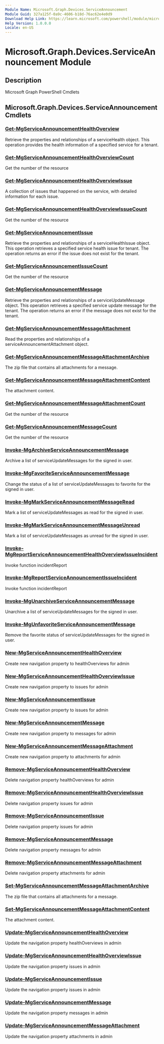 ```yaml
---
Module Name: Microsoft.Graph.Devices.ServiceAnnouncement
Module Guid: 327a125f-0a9c-4606-b18d-76ac62e4e0d9
Download Help Link: https://learn.microsoft.com/powershell/module/microsoft.graph.devices.serviceannouncement
Help Version: 1.0.0.0
Locale: en-US
---
```


# Microsoft.Graph.Devices.ServiceAnnouncement Module
## Description
Microsoft Graph PowerShell Cmdlets

## Microsoft.Graph.Devices.ServiceAnnouncement Cmdlets
### [Get-MgServiceAnnouncementHealthOverview](Get-MgServiceAnnouncementHealthOverview.md)
Retrieve the properties and relationships of a serviceHealth object.
This operation provides the health information of a specified service for a tenant.

### [Get-MgServiceAnnouncementHealthOverviewCount](Get-MgServiceAnnouncementHealthOverviewCount.md)
Get the number of the resource

### [Get-MgServiceAnnouncementHealthOverviewIssue](Get-MgServiceAnnouncementHealthOverviewIssue.md)
A collection of issues that happened on the service, with detailed information for each issue.

### [Get-MgServiceAnnouncementHealthOverviewIssueCount](Get-MgServiceAnnouncementHealthOverviewIssueCount.md)
Get the number of the resource

### [Get-MgServiceAnnouncementIssue](Get-MgServiceAnnouncementIssue.md)
Retrieve the properties and relationships of a serviceHealthIssue object.
This operation retrieves a specified service health issue for tenant.
The operation returns an error if the issue does not exist for the tenant.

### [Get-MgServiceAnnouncementIssueCount](Get-MgServiceAnnouncementIssueCount.md)
Get the number of the resource

### [Get-MgServiceAnnouncementMessage](Get-MgServiceAnnouncementMessage.md)
Retrieve the properties and relationships of a serviceUpdateMessage object.
This operation retrieves a specified service update message for the tenant.
The operation returns an error if the message does not exist for the tenant.

### [Get-MgServiceAnnouncementMessageAttachment](Get-MgServiceAnnouncementMessageAttachment.md)
Read the properties and relationships of a serviceAnnouncementAttachment object.

### [Get-MgServiceAnnouncementMessageAttachmentArchive](Get-MgServiceAnnouncementMessageAttachmentArchive.md)
The zip file that contains all attachments for a message.

### [Get-MgServiceAnnouncementMessageAttachmentContent](Get-MgServiceAnnouncementMessageAttachmentContent.md)
The attachment content.

### [Get-MgServiceAnnouncementMessageAttachmentCount](Get-MgServiceAnnouncementMessageAttachmentCount.md)
Get the number of the resource

### [Get-MgServiceAnnouncementMessageCount](Get-MgServiceAnnouncementMessageCount.md)
Get the number of the resource

### [Invoke-MgArchiveServiceAnnouncementMessage](Invoke-MgArchiveServiceAnnouncementMessage.md)
Archive a list of serviceUpdateMessages for the signed in user.

### [Invoke-MgFavoriteServiceAnnouncementMessage](Invoke-MgFavoriteServiceAnnouncementMessage.md)
Change the status of a list of serviceUpdateMessages to favorite for the signed in user.

### [Invoke-MgMarkServiceAnnouncementMessageRead](Invoke-MgMarkServiceAnnouncementMessageRead.md)
Mark a list of serviceUpdateMessages as read for the signed in user.

### [Invoke-MgMarkServiceAnnouncementMessageUnread](Invoke-MgMarkServiceAnnouncementMessageUnread.md)
Mark a list of serviceUpdateMessages as unread for the signed in user.

### [Invoke-MgReportServiceAnnouncementHealthOverviewIssueIncident](Invoke-MgReportServiceAnnouncementHealthOverviewIssueIncident.md)
Invoke function incidentReport

### [Invoke-MgReportServiceAnnouncementIssueIncident](Invoke-MgReportServiceAnnouncementIssueIncident.md)
Invoke function incidentReport

### [Invoke-MgUnarchiveServiceAnnouncementMessage](Invoke-MgUnarchiveServiceAnnouncementMessage.md)
Unarchive a list of serviceUpdateMessages for the signed in user.

### [Invoke-MgUnfavoriteServiceAnnouncementMessage](Invoke-MgUnfavoriteServiceAnnouncementMessage.md)
Remove the favorite status of serviceUpdateMessages for the signed in user.

### [New-MgServiceAnnouncementHealthOverview](New-MgServiceAnnouncementHealthOverview.md)
Create new navigation property to healthOverviews for admin

### [New-MgServiceAnnouncementHealthOverviewIssue](New-MgServiceAnnouncementHealthOverviewIssue.md)
Create new navigation property to issues for admin

### [New-MgServiceAnnouncementIssue](New-MgServiceAnnouncementIssue.md)
Create new navigation property to issues for admin

### [New-MgServiceAnnouncementMessage](New-MgServiceAnnouncementMessage.md)
Create new navigation property to messages for admin

### [New-MgServiceAnnouncementMessageAttachment](New-MgServiceAnnouncementMessageAttachment.md)
Create new navigation property to attachments for admin

### [Remove-MgServiceAnnouncementHealthOverview](Remove-MgServiceAnnouncementHealthOverview.md)
Delete navigation property healthOverviews for admin

### [Remove-MgServiceAnnouncementHealthOverviewIssue](Remove-MgServiceAnnouncementHealthOverviewIssue.md)
Delete navigation property issues for admin

### [Remove-MgServiceAnnouncementIssue](Remove-MgServiceAnnouncementIssue.md)
Delete navigation property issues for admin

### [Remove-MgServiceAnnouncementMessage](Remove-MgServiceAnnouncementMessage.md)
Delete navigation property messages for admin

### [Remove-MgServiceAnnouncementMessageAttachment](Remove-MgServiceAnnouncementMessageAttachment.md)
Delete navigation property attachments for admin

### [Set-MgServiceAnnouncementMessageAttachmentArchive](Set-MgServiceAnnouncementMessageAttachmentArchive.md)
The zip file that contains all attachments for a message.

### [Set-MgServiceAnnouncementMessageAttachmentContent](Set-MgServiceAnnouncementMessageAttachmentContent.md)
The attachment content.

### [Update-MgServiceAnnouncementHealthOverview](Update-MgServiceAnnouncementHealthOverview.md)
Update the navigation property healthOverviews in admin

### [Update-MgServiceAnnouncementHealthOverviewIssue](Update-MgServiceAnnouncementHealthOverviewIssue.md)
Update the navigation property issues in admin

### [Update-MgServiceAnnouncementIssue](Update-MgServiceAnnouncementIssue.md)
Update the navigation property issues in admin

### [Update-MgServiceAnnouncementMessage](Update-MgServiceAnnouncementMessage.md)
Update the navigation property messages in admin

### [Update-MgServiceAnnouncementMessageAttachment](Update-MgServiceAnnouncementMessageAttachment.md)
Update the navigation property attachments in admin

